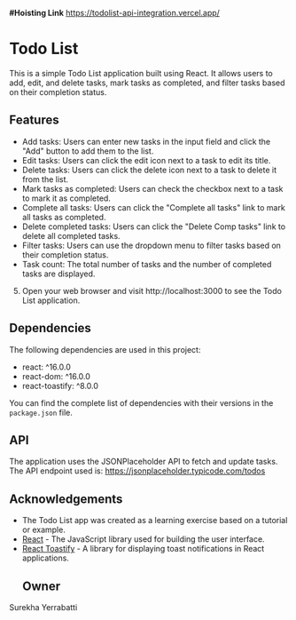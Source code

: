 **#Hoisting Link**
https://todolist-api-integration.vercel.app/

# Todo List

This is a simple Todo List application built using React. It allows users to add, edit, and delete tasks, mark tasks as completed, and filter tasks based on their completion status.

## Features

- Add tasks: Users can enter new tasks in the input field and click the "Add" button to add them to the list.
- Edit tasks: Users can click the edit icon next to a task to edit its title.
- Delete tasks: Users can click the delete icon next to a task to delete it from the list.
- Mark tasks as completed: Users can check the checkbox next to a task to mark it as completed.
- Complete all tasks: Users can click the "Complete all tasks" link to mark all tasks as completed.
- Delete completed tasks: Users can click the "Delete Comp tasks" link to delete all completed tasks.
- Filter tasks: Users can use the dropdown menu to filter tasks based on their completion status.
- Task count: The total number of tasks and the number of completed tasks are displayed.



5. Open your web browser and visit http://localhost:3000 to see the Todo List application.

## Dependencies

The following dependencies are used in this project:

- react: ^16.0.0
- react-dom: ^16.0.0
- react-toastify: ^8.0.0

You can find the complete list of dependencies with their versions in the `package.json` file.

## API

The application uses the JSONPlaceholder API to fetch and update tasks. The API endpoint used is: https://jsonplaceholder.typicode.com/todos

## Acknowledgements

- The Todo List app was created as a learning exercise based on a tutorial or example.
- [React](https://reactjs.org/) - The JavaScript library used for building the user interface.
- [React Toastify](https://fkhadra.github.io/react-toastify/) - A library for displaying toast notifications in React applications.
  ## Owner
Surekha Yerrabatti
